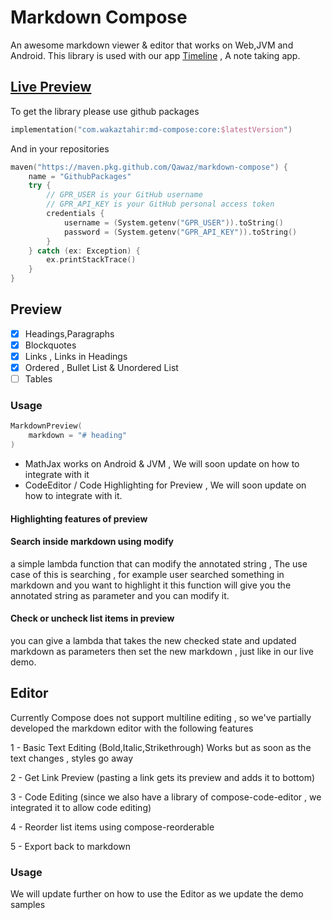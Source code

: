 # Markdown Compose

An awesome markdown viewer & editor that works on Web,JVM and Android. This library is used
with our app [Timeline](https://play.google.com/store/apps/details?id=com.wakaztahir.timeline) , A note taking app.

## [Live Preview](https://qawaz.github.io/markdown-compose)

To get the library please use github packages

```kotlin
implementation("com.wakaztahir:md-compose:core:$latestVersion")
```

And in your repositories

```kotlin
maven("https://maven.pkg.github.com/Qawaz/markdown-compose") {
    name = "GithubPackages"
    try {
        // GPR_USER is your GitHub username
        // GPR_API_KEY is your GitHub personal access token
        credentials {
            username = (System.getenv("GPR_USER")).toString()
            password = (System.getenv("GPR_API_KEY")).toString()
        }
    } catch (ex: Exception) {
        ex.printStackTrace()
    }
}
```

## Preview

- [x] Headings,Paragraphs
- [x] Blockquotes
- [x] Links , Links in Headings
- [x] Ordered , Bullet List & Unordered List
- [ ] Tables

### Usage

```kotlin
MarkdownPreview(
    markdown = "# heading"
)
```

- MathJax works on Android & JVM , We will soon update on how to integrate with it
- CodeEditor / Code Highlighting for Preview , We will soon update on how to integrate with it.

#### Highlighting features of preview

#### Search inside markdown using modify
a simple lambda function that can modify the annotated string , The
use case of this is searching , for example user searched something in markdown and you want to highlight it
this function will give you the annotated string as parameter and you can modify it.
 
#### Check or uncheck list items in preview
you can give a lambda that takes the new checked state and updated markdown as parameters then set the new markdown , just like in our live demo.

## Editor

Currently Compose does not support multiline editing , so we've partially developed the markdown editor
with the following features

1 - Basic Text Editing (Bold,Italic,Strikethrough) Works but as soon as the text changes , styles go away

2 - Get Link Preview (pasting a link gets its preview and adds it to bottom)

3 - Code Editing (since we also have a library of compose-code-editor , we integrated it to allow code editing)

4 - Reorder list items using compose-reorderable

5 - Export back to markdown

### Usage

We will update further on how to use the Editor as we update the demo samples
